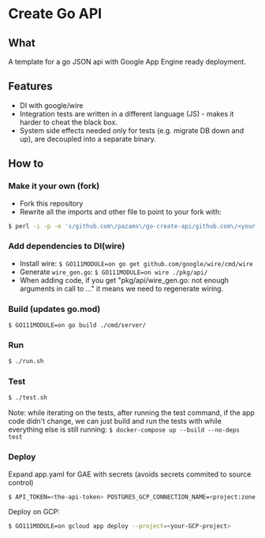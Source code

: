 # Create Go API

## What
A template for a go JSON api with Google App Engine ready deployment.

## Features
- DI with google/wire
- Integration tests are written in a different language (JS) - makes it harder to cheat the black box.
- System side effects needed only for tests (e.g. migrate DB down and up), are decoupled into a separate binary.

## How to

### Make it your own (fork)
- Fork this repository
- Rewrite all the imports and other file to point to your fork with:
```bash
$ perl -i -p -e 's/github.com\/pazams\/go-create-api/github.com\/<your-gh-handle>\/<your-repo-name>/g' **/*.*
```

### Add dependencies to DI(wire)
- Install wire: `$ GO111MODULE=on go get github.com/google/wire/cmd/wire`
- Generate `wire_gen.go`: `$ GO111MODULE=on wire ./pkg/api/`
- When adding code, if you get "pkg/api/wire_gen.go: not enough arguments in call to ..." it means we need to regenerate wiring.

### Build (updates go.mod)
`$ GO111MODULE=on go build ./cmd/server/`

### Run
```bash 
$ ./run.sh
```

### Test
```bash 
$ ./test.sh
```
Note: while iterating on the tests, after running the test command, if the app code didn't change, we can just build and run the tests with while everything else is still running: `$ docker-compose up --build --no-deps test`

### Deploy
Expand app.yaml for GAE with secrets (avoids secrets commited to source control)
```bash
$ API_TOKEN=<the-api-token> POSTGRES_GCP_CONNECTION_NAME=<project:zone:instance> POSTGRES_PASSWORD=<the-password> envsubst < "app-subst.yaml" > "app.yaml"
```

Deploy on GCP:
```bash
$ GO111MODULE=on gcloud app deploy --project=<your-GCP-project>
```
